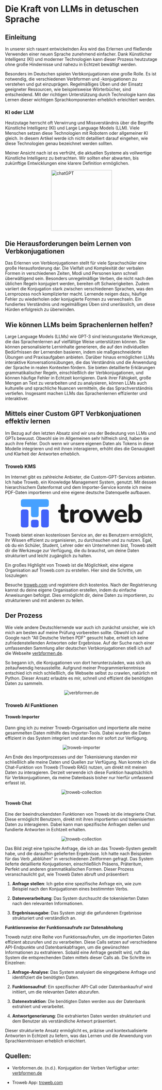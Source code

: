 <!--
Title: Die Kraft von LLMs in detuschen Sprache.
Description: Wie man mithilfe von Custom GPTs besser deutsche Verbkonjugationen lernen kann.
Author: Aria Kh.
Date: May 25, 2024
-->

# Die Kraft von LLMs in detuschen Sprache

## Einleitung
In unserer sich rasant entwickelnden Ära wird das Erlernen und fließende Verwenden einer neuen Sprache zunehmend einfacher. Dank Künstlicher Intelligenz (KI) und moderner Technologien kann dieser Prozess heutzutage ohne große Hindernisse und nahezu in Echtzeit bewältigt werden.

Besonders im Deutschen spielen Verbkonjugationen eine große Rolle. Es ist notwendig, die verschiedenen Verbformen und -konjugationen zu verstehen und gut einzuprägen. Regelmäßiges Üben und der Einsatz geeigneter Ressourcen, wie beispielsweise Wörterbücher, sind entscheidend. Mit der richtigen Unterstützung durch Technologie kann das Lernen dieser wichtigen Sprachkomponenten erheblich erleichtert werden.

### KI oder LLM
Heutzutage herrscht oft Verwirrung und Missverständnis über die Begriffe Künstliche Intelligenz (KI) und Large Language Models (LLM). Viele Menschen setzen diese Technologien mit Robotern oder allgemeiner KI gleich. In diesem Artikel werde ich nicht detailliert darauf eingehen, wie diese Technologien genau bezeichnet werden sollten.

Meiner Ansicht nach ist es verfrüht, die aktuellen Systeme als vollwertige Künstliche Intelligenz zu betrachten. Wir sollten eher abwarten, bis zukünftige Entwicklungen eine klarere Definition ermöglichen.

<div style="margin: 0 auto;max-width: fit-content">
<img src="https://upload.wikimedia.org/wikipedia/commons/thumb/0/04/ChatGPT_logo.svg/1024px-ChatGPT_logo.svg.png" alt="chatGPT"  style="width: 200px !important;"/>
</div>

## Die Herausforderungen beim Lernen von Verbkonjugationen
Das Erlernen von Verbkonjugationen stellt für viele Sprachschüler eine große Herausforderung dar. Die Vielfalt und Komplexität der verbalen Formen in verschiedenen Zeiten, Modi und Personen kann schnell überwältigend sein. Besonders unregelmäßige Verben, die nicht nach den üblichen Regeln konjugiert werden, bereiten oft Schwierigkeiten. Zudem variiert die Konjugation stark zwischen verschiedenen Sprachen, was den Lernprozess noch komplizierter macht. Lernende neigen dazu, häufige Fehler zu wiederholen oder konjugierte Formen zu verwechseln. Ein fundiertes Verständnis und regelmäßiges Üben sind unerlässlich, um diese Hürden erfolgreich zu überwinden.

## Wie können LLMs beim Sprachenlernen helfen?
Large Language Models (LLMs) wie GPT-3 sind leistungsstarke Werkzeuge, die das Sprachenlernen auf vielfältige Weise unterstützen können. Sie können personalisierte Lerninhalte generieren, die auf den individuellen Bedürfnissen der Lernenden basieren, indem sie maßgeschneiderte Übungen und Praxisaufgaben anbieten. Darüber hinaus ermöglichen LLMs interaktive Konversationsübungen, die das Verständnis und die Anwendung der Sprache in realen Kontexten fördern. Sie bieten detaillierte Erklärungen grammatikalischer Regeln, einschließlich der Verbkonjugationen, und können häufige Fehler in Echtzeit korrigieren. Dank ihrer Fähigkeit, große Mengen an Text zu verarbeiten und zu analysieren, können LLMs auch kulturelle und sprachliche Nuancen vermitteln, die das Sprachverständnis vertiefen. Insgesamt machen LLMs das Sprachenlernen effizienter und interaktiver.

## Mittels einer Custom GPT Verbkonjuationen effektiv lernen
Im Bezug auf den letzten Absatz sind wir uns der Bedeutung von LLMs und GPTs bewusst. Obwohl sie im Allgemeinen sehr hilfreich sind, haben sie auch ihre Fehler. Doch wenn wir unsere eigenen Daten als Tokens in diese Modelle integrieren und mit ihnen interagieren, erhöht dies die Genauigkeit und Klarheit der Antworten erheblich.

### Troweb KMS
Im Internet gibt es zahlreiche Anbieter, die Custom-GPT-Services anbieten. Ich habe Troweb, ein Knowledge Management System, genutzt. Mit dessen hierarchischem Datenformat und dem Importer-Service konnte ich meine PDF-Daten importieren und eine eigene deutsche Datenquelle aufbauen.

<div style="margin: 0 auto;max-width: fit-content">
<svg viewBox="0 0 156 37" style="width: 400px;"><g fill="none" fill-rule="nonzero"><path fill="currentColor" d="M136.236 22.419c.265-.212.398-.53.398-.952 0-1.27-.177-2.422-.53-3.457-.354-1.035-.874-1.915-1.559-2.639a7.022 7.022 0 0 0-2.436-1.67c-.94-.389-2.017-.584-3.232-.584-1.592 0-3.017.368-4.277 1.102a8.002 8.002 0 0 0-2.967 2.99c-.718 1.258-1.077 2.733-1.077 4.425 0 1.759.37 3.279 1.11 4.558.74 1.281 1.802 2.266 3.183 2.956 1.381.69 3.033 1.036 4.956 1.036.862 0 1.768-.095 2.719-.284a8.441 8.441 0 0 0 2.585-.952c.442-.245.757-.551.945-.919.187-.367.27-.74.249-1.118a1.644 1.644 0 0 0-1.293-1.536c-.377-.09-.83-.012-1.36.233-.618.29-1.265.501-1.939.635-.674.133-1.276.2-1.806.2-1.57 0-2.74-.4-3.514-1.202-.572-.592-.93-1.428-1.08-2.505h9.765c.508 0 .895-.105 1.16-.317zm-10.928-2.288a5.73 5.73 0 0 1 .386-1.486c.31-.724.752-1.275 1.326-1.654.575-.378 1.271-.567 2.089-.567.73 0 1.343.162 1.84.484.497.323.878.79 1.143 1.403.219.503.342 1.114.38 1.82h-7.164zm-64.61 5.744c-.2 0-.448.034-.746.1-.298.068-.614.1-.945.1-.95 0-1.636-.227-2.055-.684-.42-.456-.63-1.152-.63-2.087v-6.112h3.083c.64 0 1.127-.162 1.458-.485.332-.322.498-.784.498-1.386 0-.6-.166-1.057-.498-1.369-.331-.311-.817-.467-1.458-.467h-3.083v-4.91c0-.846-.215-1.48-.646-1.904-.432-.422-1.056-.634-1.873-.634-.796 0-1.41.212-1.84.634-.431.423-.646 1.058-.646 1.904v4.91h-1.46c-.596 0-1.066.156-1.408.467-.342.312-.514.768-.514 1.37 0 .6.172 1.063.514 1.385.342.323.812.485 1.409.485h1.459v6.312c0 1.492.242 2.728.729 3.707.485.98 1.243 1.72 2.27 2.221 1.028.501 2.304.752 3.83.752.33 0 .75-.04 1.259-.117a8.805 8.805 0 0 0 1.193-.25c.465-.156.78-.435.945-.835.166-.401.249-.88.249-1.437 0-.712-.105-1.174-.316-1.386a.952.952 0 0 0-.778-.284zm12.75-12.758c-1.46.09-2.648.501-3.565 1.236-.634.508-1.096 1.17-1.408 1.967v-.598c0-.823-.21-1.453-.63-1.887-.42-.434-1.017-.651-1.79-.651-.796 0-1.41.217-1.84.651-.431.434-.646 1.064-.646 1.887v11.856c0 .825.22 1.454.662 1.888.442.434 1.083.65 1.923.65.84 0 1.47-.216 1.89-.65.42-.434.63-1.063.63-1.888v-6.211c0-1.18.303-2.082.911-2.706.608-.623 1.542-.99 2.801-1.102l.763-.067c.75-.089 1.287-.334 1.607-.734.32-.401.47-.936.448-1.604-.044-.756-.215-1.296-.514-1.62-.298-.322-.713-.461-1.243-.417zm15.022 1.036c-1.293-.69-2.812-1.036-4.558-1.036-1.282 0-2.459.195-3.53.585-1.073.39-1.99.957-2.752 1.703a7.386 7.386 0 0 0-1.74 2.689c-.398 1.046-.597 2.226-.597 3.54 0 1.759.359 3.279 1.077 4.558a7.398 7.398 0 0 0 3 2.956c1.282.69 2.796 1.036 4.542 1.036 1.326 0 2.52-.196 3.58-.585 1.061-.389 1.967-.952 2.718-1.686.752-.735 1.332-1.637 1.74-2.706.41-1.068.614-2.26.614-3.573 0-1.737-.36-3.245-1.077-4.526a7.376 7.376 0 0 0-3.017-2.955zm-1.408 10.186c-.31.713-.73 1.242-1.26 1.586-.53.346-1.16.518-1.89.518-1.06 0-1.923-.39-2.586-1.169-.663-.78-.994-1.992-.994-3.64 0-1.069.15-1.96.447-2.672.299-.713.718-1.236 1.26-1.57.542-.334 1.165-.5 1.873-.5 1.083 0 1.956.383 2.619 1.151.663.769.994 1.966.994 3.59 0 1.092-.155 1.994-.463 2.706zm67.832-7.247c-.596-1.27-1.425-2.25-2.486-2.94-1.06-.69-2.31-1.035-3.746-1.035-1.282 0-2.42.312-3.415.935-.715.449-1.251.998-1.624 1.642V8.575c0-.846-.215-1.48-.646-1.904-.431-.422-1.056-.634-1.873-.634-.774 0-1.382.212-1.824.634-.442.423-.662 1.058-.662 1.904v19.003c0 .825.215 1.454.646 1.888.43.434 1.044.65 1.84.65.773 0 1.375-.216 1.807-.65.43-.434.646-1.063.646-1.888v-.107c.374.695.917 1.28 1.641 1.744 1.005.646 2.16.969 3.464.969 1.414 0 2.663-.34 3.746-1.019 1.083-.679 1.917-1.664 2.503-2.956.585-1.29.878-2.816.878-4.575 0-1.759-.298-3.273-.895-4.542zm-4.591 7.247c-.299.713-.718 1.242-1.26 1.586-.542.346-1.166.518-1.873.518-1.06 0-1.923-.39-2.585-1.169-.663-.78-.995-1.992-.995-3.64 0-1.069.15-1.96.448-2.672.298-.713.718-1.236 1.26-1.57.54-.334 1.165-.5 1.872-.5 1.061 0 1.923.383 2.586 1.151.663.769.995 1.966.995 3.59 0 1.092-.15 1.994-.448 2.706zm-30.812-10.688c-.33-.311-.828-.467-1.491-.467-.464 0-.907.128-1.326.384-.42.256-.763.752-1.028 1.486l-3.314 9.047-3.415-9.347c-.177-.535-.437-.93-.78-1.186-.342-.256-.79-.384-1.342-.384s-1 .128-1.342.384c-.343.256-.614.651-.813 1.186l-3.367 9.3-3.262-8.866c-.288-.78-.614-1.308-.979-1.587-.364-.278-.845-.417-1.441-.417-.664 0-1.189.15-1.575.45-.387.302-.625.691-.713 1.17-.088.48-.012 1.03.232 1.653l4.674 11.69c.288.667.669 1.163 1.144 1.486.475.322 1.033.484 1.674.484.663 0 1.227-.167 1.691-.501.464-.334.84-.846 1.127-1.536l2.76-7.522 2.909 7.555c.265.69.635 1.197 1.11 1.52.475.322 1.044.484 1.707.484s1.232-.162 1.707-.484c.476-.323.857-.83 1.144-1.52l4.608-11.656c.243-.579.337-1.113.282-1.603-.056-.49-.249-.89-.58-1.203z" ></path><path fill="#47A1FF" d="M33.337 0H2.615A2.624 2.624 0 0 0 0 2.634v4.61a2.624 2.624 0 0 0 2.615 2.634h10.458v10.537a2.624 2.624 0 0 0 2.615 2.634h4.576a2.624 2.624 0 0 0 2.614-2.634V9.878h10.459a2.624 2.624 0 0 0 2.614-2.634v-4.61A2.625 2.625 0 0 0 33.337 0z" ></path><path fill="#4262FA" d="M7.19 13.171H2.615A2.625 2.625 0 0 0 0 15.805v17.781a2.624 2.624 0 0 0 2.615 2.635H7.19a2.624 2.624 0 0 0 2.615-2.635v-17.78A2.625 2.625 0 0 0 7.19 13.17zm13.073 13.171h-4.575a2.624 2.624 0 0 0-2.615 2.635v4.61a2.624 2.624 0 0 0 2.615 2.634h4.575a2.624 2.624 0 0 0 2.615-2.635v-4.61a2.624 2.624 0 0 0-2.615-2.634zm13.074-13.171H28.76a2.625 2.625 0 0 0-2.615 2.634v17.781a2.624 2.624 0 0 0 2.615 2.635h4.576a2.624 2.624 0 0 0 2.614-2.635v-17.78a2.625 2.625 0 0 0-2.614-2.635z" ></path></g></svg>
</div>

Troweb bietet einen kostenlosen Service an, der es Benutzern ermöglicht, ihr Wissen effizient zu organisieren, zu durchsuchen und zu nutzen. Egal, ob du ein Schüler, Student, Lehrer oder ein Unternehmen bist, Troweb stellt dir die Werkzeuge zur Verfügung, die du brauchst, um deine Daten strukturiert und leicht zugänglich zu halten.

Ein großes Highlight von Troweb ist die Möglichkeit, eine eigene Organisation auf Troweb.com zu erstellen. Hier sind die Schritte, um loszulegen:

Besuche [troweb.com](https://troweb.com/) und registriere dich kostenlos.
Nach der Registrierung kannst du deine eigene Organisation erstellen, indem du einfache Anweisungen befolgst. Dies ermöglicht dir, deine Daten zu importieren, zu strukturieren und mit anderen zu teilen.

## Der Prozess
Wie viele andere Deutschlernende war auch ich zunächst unsicher, wie ich mich am besten auf meine Prüfung vorbereiten sollte. Obwohl ich auf Google nach "All Deutsche Verben PDF" gesucht habe, erhielt ich keine zufriedenstellenden Antworten oder Ergebnisse. Auf der Suche nach einer umfassenden Sammlung aller deutschen Verbkonjugationen stieß ich auf die Webseite [verbformen.de](https://www.verbformen.de/).

So begann ich, die Konjugationen von dort herunterzuladen, was sich als zeitaufwendig herausstellte. Aufgrund meiner Programmierkenntnisse entschied ich mich schließlich, die Webseite selbst zu crawlen, natürlich mit Python. Dieser Ansatz erlaubte es mir, schnell und effizient die benötigten Daten zu sammeln.

<div style="margin: 0 auto;max-width: fit-content">
<img src="/rawblogs/01.detusche_verben/verbformen.de.png" alt="verbformen.de" />
</div>

### Troweb AI Funktionen
#### Troweb Importer
Dann ging ich zu meiner Troweb-Organisation und importierte alle meine gesammelten Daten mithilfe des Importer-Tools. Dabei wurden die Daten effizient in das System integriert und standen mir sofort zur Verfügung.

<div style="margin: 0 auto;max-width: fit-content">
<img src="/rawblogs/01.detusche_verben/troweb-importer.png" alt="troweb-importer" />
</div>

Am Ende des Importprozesses und der Tokenisierung standen mir schließlich alle meine Daten und Quellen zur Verfügung. Nun konnte ich die Chat-Funktion von Troweb (Troweb RAG) nutzen, um direkt mit meinen Daten zu interagieren. Derzeit verwende ich diese Funktion hauptsächlich für Verbkonjugationen, da meine Datenbasis bisher nur hierfür umfassend erfasst ist.

<div style="margin: 0 auto;max-width: fit-content">
<img src="/rawblogs/01.detusche_verben/troweb-collection.png" alt="troweb-collection" />
</div>

#### Troweb Chat
Eine der beeindruckendsten Funktionen von Troweb ist die integrierte Chat. Diese ermöglicht Benutzern, direkt mit ihren importierten und tokenisierten Daten zu interagieren. Dabei kann man spezifische Anfragen stellen und fundierte Antworten in Echtzeit erhalten. 

<div style="margin: 0 auto;max-width: fit-content">
<img src="/rawblogs/01.detusche_verben/troweb-chat02.png" alt="troweb-collection" />
</div>

Das Bild zeigt eine typische Anfrage, die ich an das Troweb-System gestellt habe, und die daraufhin gelieferten Ergebnisse. Ich hatte nach Beispielen für das Verb „abblühen“ in verschiedenen Zeitformen gefragt. Das System lieferte detaillierte Konjugationen, einschließlich Präsens, Präteritum, Perfekt und anderen grammatikalischen Formen. Dieser Prozess veranschaulicht gut, wie Troweb Daten abruft und präsentiert:

1. **Anfrage stellen**: Ich gebe eine spezifische Anfrage ein, wie zum Beispiel nach den Konjugationen eines bestimmten Verbs.

2. **Datenverarbeitung**: Das System durchsucht die tokenisierten Daten nach den relevanten Informationen.

3. **Ergebnisausgabe**: Das System zeigt die gefundenen Ergebnisse strukturiert und verständlich an.

**Funktionsweise der Funktionsaufrufe zur Datenabholung**

Troweb nutzt eine Reihe von Funktionsaufrufen, um die importierten Daten effizient abzurufen und zu verarbeiten. Diese Calls setzen auf verschiedene API-Endpunkte und Datenbankabfragen, um die gewünschten Informationen zu extrahieren. Sobald eine Anfrage gestellt wird, ruft das System die entsprechenden Daten mittels dieser Calls ab. Die Schritte im Einzelnen:

1. **Anfrage-Analyse**: Das System analysiert die eingegebene Anfrage und identifiziert die benötigten Daten.

2. **Funktionsaufruf**: Ein spezifischer API-Call oder Datenbankaufruf wird initiiert, um die relevanten Daten abzurufen.

3. **Datenextraktion**: Die benötigten Daten werden aus der Datenbank extrahiert und verarbeitet.

4. **Antwortgenerierung**: Die extrahierten Daten werden strukturiert und dem Benutzer als verständliche Antwort präsentiert.

Dieser strukturierte Ansatz ermöglicht es, präzise und kontextualisierte Antworten in Echtzeit zu liefern, was das Lernen und die Anwendung von Sprachkenntnissen erheblich erleichtert.

## Quellen:
 
- Verbformen.de. (n.d.). Konjugation der Verben Verfügbar unter: [verbformen.de](https://verbformen.de)

- Troweb App: [troweb.com](https://troweb.com)
